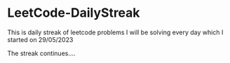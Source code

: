 # LeetCode-DailyStreak

This is daily streak of leetcode problems I will be solving every day which I started on 29/05/2023

The streak continues....
